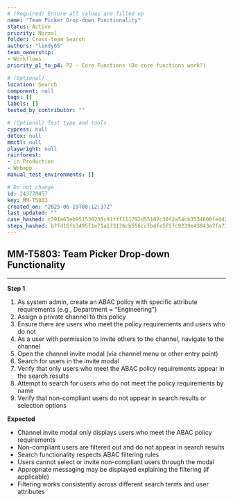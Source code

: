 ```yaml
---
# (Required) Ensure all values are filled up
name: "Team Picker Drop-down Functionality"
status: Active
priority: Normal
folder: Cross-team Search
authors: "lindy65"
team_ownership:
- Workflows
priority_p1_to_p4: P2 - Core Functions (Do core functions work?)

# (Optional)
location: Search
component: null
tags: []
labels: []
tested_by_contributor: ""

# (Optional) Test type and tools
cypress: null
detox: null
mmctl: null
playwright: null
rainforest:
- in Production
- Webapp
manual_test_environments: []

# Do not change
id: 243778457
key: MM-T5803
created_on: "2025-06-19T08:12:37Z"
last_updated: ""
case_hashed: c391e65eb951530235c91fff111792d55187c30f2a54cb3534000fe4d2541acbf180f97d529adfce64fe06e0aa56e931
steps_hashed: b7fd16fb3495f1e71a173176cb556ccfbdfe5f5fc9239e43043e7fa7365df9efa2020f9d11c1e47468bfd01beff556f9
---
```


<!-- (Auto-generated) Based on frontmatter's "key" and "name" -->

## MM-T5803: Team Picker Drop-down Functionality

---

**Step 1**

1. As system admin, create an ABAC policy with specific attribute requirements (e.g., Department = "Engineering")
2. Assign a private channel to this policy
3. Ensure there are users who meet the policy requirements and users who do not
4. As a user with permission to invite others to the channel, navigate to the channel
5. Open the channel invite modal (via channel menu or other entry point)
6. Search for users in the invite modal
7. Verify that only users who meet the ABAC policy requirements appear in the search results
8. Attempt to search for users who do not meet the policy requirements by name
9. Verify that non-compliant users do not appear in search results or selection options

**Expected**

- Channel invite modal only displays users who meet the ABAC policy requirements
- Non-compliant users are filtered out and do not appear in search results
- Search functionality respects ABAC filtering rules
- Users cannot select or invite non-compliant users through the modal
- Appropriate messaging may be displayed explaining the filtering (if applicable)
- Filtering works consistently across different search terms and user attributes
